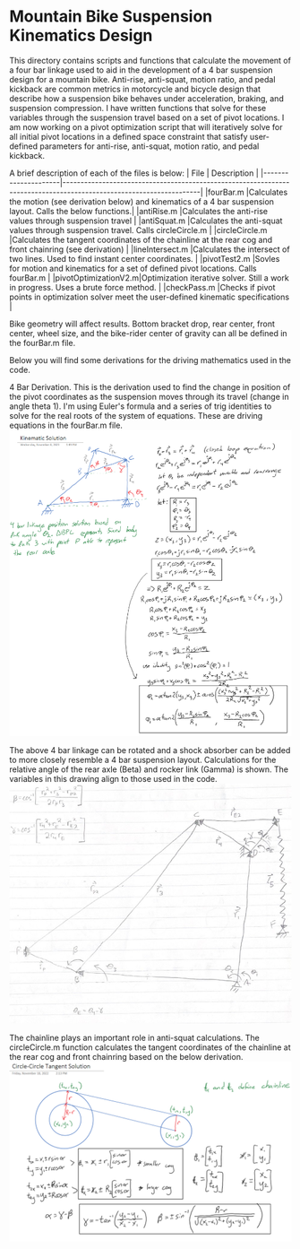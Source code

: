 # Mountain Bike Suspension Kinematics Design
This directory contains scripts and functions that calculate the movement of a four bar linkage used to aid in the development of a 4 bar suspension design for a mountain bike. Anti-rise, anti-squat, motion ratio, and pedal kickback are common metrics in motorcycle and bicycle design that describe how a suspension bike behaves under acceleration, braking, and suspension compression. I have written functions that solve for these variables through the suspension travel based on a set of pivot locations. I am now working on a pivot optimization script that will iteratively solve for all initial pivot locations in a defined space constraint that satisfy user-defined parameters for anti-rise, anti-squat, motion ratio, and pedal kickback.

A brief description of each of the files is below:
| File                | Description                                                                                                        |
|---------------------|--------------------------------------------------------------------------------------------------------------------|
|fourBar.m            |Calculates the motion (see derivation below) and kinematics of a 4 bar suspension layout. Calls the below functions.| 
|antiRise.m           |Calculates the anti-rise values through suspension travel                                                           |
|antiSquat.m          |Calculates the anti-squat values through suspension travel. Calls circleCircle.m                                    |
|circleCircle.m       |Calculates the tangent coordinates of the chainline at the rear cog and front chainring (see derivation)            |
|lineIntersect.m      |Calculates the intersect of two lines. Used to find instant center coordinates.                                     |
|pivotTest2.m         |Sovles for motion and kinematics for a set of defined pivot locations. Calls fourBar.m                              |
|pivotOptimizationV2.m|Optimization iterative solver. Still a work in progress. Uses a brute force method.                                 | 
|checkPass.m          |Checks if pivot points in optimization solver meet the user-defined kinematic specifications                        |

Bike geometry will affect results. Bottom bracket drop, rear center, front center, wheel size, and the bike-rider center of gravity can all be defined in the fourBar.m file.

Below you will find some derivations for the driving mathematics used in the code.

4 Bar Derivation. This is the derivation used to find the change in position of the pivot coordinates as the suspension moves through its travel (change in angle theta 1). I'm using Euler's formula and a series of trig identities to solve for the real roots of the system of equations. These are driving equations in the fourBar.m file.
![4 Bar Derivation](https://github.com/nilskingston1/bikeDesign/blob/main/4%20Bar%20Derivation.png)

The above 4 bar linkage can be rotated and a shock absorber can be added to more closely resemble a 4 bar suspension layout. Calculations for the relative angle of the rear axle (Beta) and rocker link (Gamma) is shown. The variables in this drawing align to those used in the code.
![Rear axle and rocker position](https://github.com/nilskingston1/bikeDesign/blob/main/Rear%20axle%20and%20rocker%20locations.jpg)

The chainline plays an important role in anti-squat calculations. The circleCircle.m function calculates the tangent coordinates of the chainline at the rear cog and front chainring based on the below derivation.
![Chainline Derivation](https://github.com/nilskingston1/bikeDesign/blob/main/Chainline%20Derivation.png)
